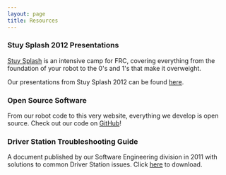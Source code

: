 ```yaml
---
layout: page
title: Resources
---
```

### Stuy Splash 2012 Presentations
[Stuy Splash](/community/projects/stuysplash/) is an intensive camp for FRC, covering everything from the foundation of your robot to the 0's and 1's that make it overweight.

Our presentations from Stuy Splash 2012 can be found [here](/resources/stuysplash2012/).

### Open Source Software
From our robot code to this very website, everything we develop is open source. Check out our code on [GitHub](https://github.com/prog694)!

### Driver Station Troubleshooting Guide
A document published by our Software Engineering division in 2011 with solutions to common Driver Station issues. Click [here](#) to download.
